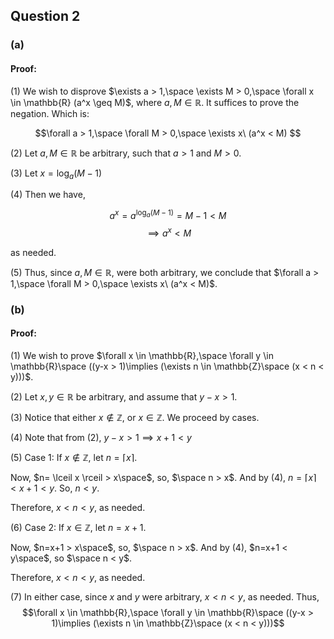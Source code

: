 ## Question 2

### (a)

#### Proof:
(1) We wish to disprove $\exists a > 1,\space \exists M > 0,\space \forall x \in \mathbb{R} (a^x \geq M)$, where $a,M \in \mathbb{R}$. It suffices to prove the negation. Which is:  

$$\forall a > 1,\space \forall M > 0,\space \exists x\ (a^x < M) $$

(2) Let $a,M \in \mathbb{R}$ be arbitrary, such that $a > 1$ and $M > 0$.

(3) Let $x = \log_a(M-1)$

(4) Then we have,

$$a^x = a^{\log_a(M-1)} = M-1 < M$$
$$\implies a^x < M$$

as needed.

(5) Thus, since $a,M \in \mathbb{R}$, were both arbitrary, we conclude that $\forall a > 1,\space \forall M > 0,\space \exists x\ (a^x < M)$. 

### (b)

#### Proof:
(1) We wish to prove $\forall x \in \mathbb{R},\space \forall y \in \mathbb{R}\space ((y-x > 1)\implies (\exists n \in \mathbb{Z}\space (x < n < y)))$. 

(2) Let $x,y \in \mathbb{R}$ be arbitrary, and assume that $y-x > 1$.

(3) Notice that either $x \not \in \mathbb{Z}$, or $x \in \mathbb{Z}$. We proceed by cases.

(4) Note that from (2), $y - x > 1 \implies x+1 < y$

(5) Case 1: If $x \not \in \mathbb{Z}$, let $n = \lceil x \rceil$. 

Now, $n= \lceil x \rceil > x\space$, so, $\space n > x$. And by (4), $n = \lceil x \rceil < x+1 < y$. So, $n < y$. 

Therefore, $x < n < y$, as needed.

(6) Case 2: If $x \in \mathbb{Z}$, let $n= x+1$. 

Now, $n=x+1 > x\space$, so, $\space n > x$. And by (4), $n=x+1 < y\space$, so $\space n < y$.

Therefore, $x < n < y$, as needed.

(7) In either case, since $x$ and $y$ were arbitrary, $x < n < y$, as needed. Thus, 
$$\forall x \in \mathbb{R},\space \forall y \in \mathbb{R}\space ((y-x > 1)\implies (\exists n \in \mathbb{Z}\space (x < n < y)))$$


